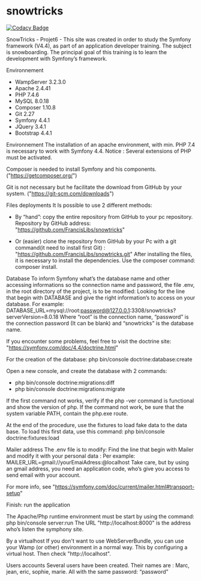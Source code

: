 # snowtricks
[![Codacy Badge](https://api.codacy.com/project/badge/Grade/9568076513904fbdae68af9698eadffa)](https://app.codacy.com/manual/FrancisLibs/snowtricks?utm_source=github.com&utm_medium=referral&utm_content=FrancisLibs/snowtricks&utm_campaign=Badge_Grade_Dashboard)

SnowTricks - Projet6 - 
This site was created in order to study the Symfony framework (V4.4), as part of an application developer training. The subject is snowboarding. 
The principal goal of this training is to learn the development with Symfony’s framework.

Environnement 
-   WampServer 3.2.3.0
-	Apache 2.4.41
-	PHP 7.4.6
-	MySQL 8.0.18
-	Composer 1.10.8
-	Git 2.27
-	Symfony 4.4.1
-	JQuery 3.4.1
-	Bootstrap 4.4.1

Environnement
The installation of an apache environment, with min. PHP 7.4 is necessary to work with Symfony 4.4.
Notice : Several extensions of PHP must be activated.

Composer is needed to install Symfony and his components. ("https://getcomposer.org/")

Git is not necessary but he facilitate the download from GitHub by your system. ("https://git-scm.com/downloads")

Files deployments
It Is possible to use 2 different methods:
-	By “hand”: copy the entire repository from GitHub to your pc repository. 
Repository by GitHub address: "https://github.com/FrancisLibs/snowtricks"

-	Or (easier) clone the repository from GitHub by your Pc with a git command(it need to install first Git) : "https://github.com/FrancisLibs/snowtricks.git"
After installing the files, it is necessary to install the dependencies. Use the composer command: composer install. 

Database 
To inform Symfony what’s the database name and other accessing informations so the connection name and password, the file .env, in the root directory of the project,  is to be modified: Looking for the line that begin with DATABASE and give the right information’s to access on your database.
For example: DATABASE_URL=mysql://root:password@127.0.0.1:3308/snowtricks?serverVersion=8.0.18
Where “root” is the connection name, “password” is the connection password (It can be blank) and “snowtricks” is the database name.

If you encounter some problems, feel free to visit the doctrine site: "https://symfony.com/doc/4.4/doctrine.html"

For the creation of the database:
php bin/console doctrine:database:create

Open a new console, and create the database with 2 commands:
-	php bin/console doctrine:migrations:diff 
-	php bin/console doctrine:migrations:migrate

If the first command not works, verify if the php -ver command is functional and show the version of php. If the command not work, be sure that the system variable PATH, contain the php.exe route. 

At the end of the procedure, use the fixtures to load fake data to the data base.
To load this first data, use this command:
php bin/console doctrine:fixtures:load 

Mailer address
The .env file is to modify:
Find the line that begin with Mailer and modify it with your personal data :
Per example:
MAILER_URL=gmail://yourEmaiAdress:@localhost
Take care, but by using an gmail address, you need an application code, who’s give you access to send email with your account.

For more info, see "https://symfony.com/doc/current/mailer.html#transport-setup"

Finish: run the application

The Apache/Php runtime environment must be start by using the command:
php bin/console server:run
The URL "http://localhost:8000" is the address who’s listen the symphony site.

By a virtualhost
If you don't want to use WebServerBundle, you can use your Wamp (or other) environment in a normal way.
This by configuring a virtual host.
Then check "http://localhost".

Users accounts
Several users have been created. Their names are :
Marc, jean, eric, sophie, marie.
All with the same password: “password”
